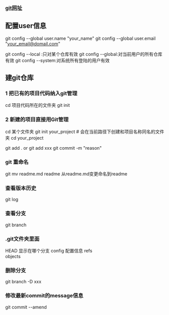 ### [git网址](https://git-scm.com/book/zh/v2/%E8%B5%B7%E6%AD%A5-%E5%AE%89%E8%A3%85-Git)

## 配置user信息

git config --global user.name "your_name"
git config --global user.email "your_email@domail.com"

git config --local :只对某个仓库有效
git config --global:对当前用户的所有仓库有效
git config --system:对系统所有登陆的用户有效



## 建git仓库
### 1 把已有的项目代码纳入git管理
cd 项目代码所在的文件夹
git init 

### 2 新建的项目直接用Git管理
cd 某个文件夹
git init your_project  # 会在当前路径下创建和项目名称同名的文件夹
cd your_project

git add .
or
git add xxx
git commit -m "reason"


### git 重命名
git mv readme.md readme
从readme.md变更命名到readme

### 查看版本历史
git log

### 查看分支
git branch

### .git文件夹里面
HEAD    显示在哪个分支
config  配置信息
refs    
objects

### 删除分支
 git branch -D xxx

### 修改最新commit的message信息
git commit --amend

